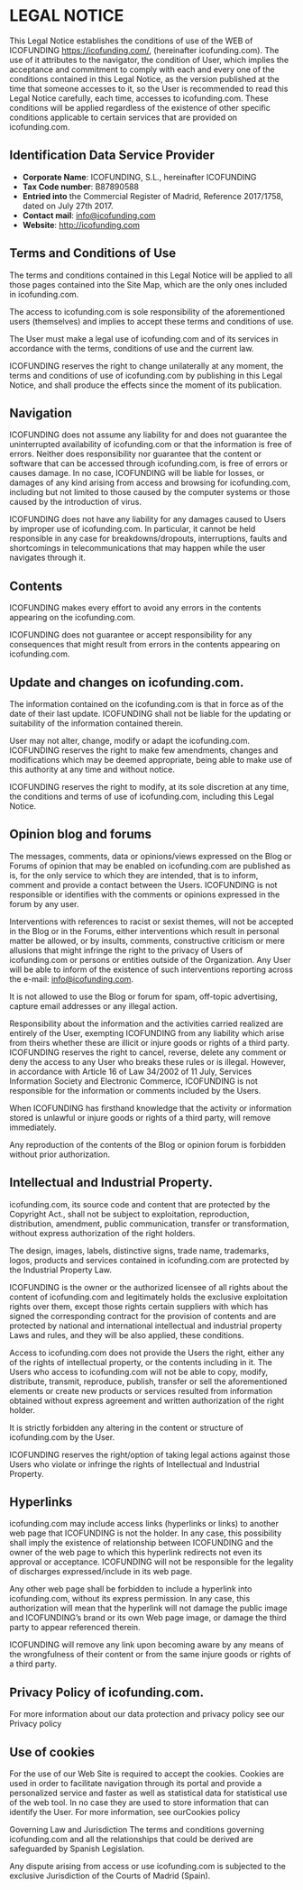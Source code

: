 # LEGAL NOTICE

This Legal Notice establishes the conditions of use of the WEB of ICOFUNDING
https://icofunding.com/, (hereinafter icofunding.com). The use of it attributes to
the navigator, the condition of User, which implies the acceptance and commitment
to comply with each and every one of the conditions contained in this Legal Notice,
as the version published at the time that someone accesses to it, so the User is
recommended to read this Legal Notice carefully, each time, accesses to
icofunding.com. These conditions will be applied regardless of the existence of
other specific conditions applicable to certain services that are provided on
icofunding.com.

## Identification Data Service Provider

* **Corporate Name**: ICOFUNDING, S.L., hereinafter ICOFUNDING
* **Tax Code number**: B87890588
* **Entried into** the Commercial Register of Madrid, Reference 2017/1758, dated
on July 27th 2017.
* **Contact mail**: info@icofunding.com
* **Website**: http://icofunding.com

## Terms and Conditions of Use
The terms and conditions contained in this Legal Notice will be applied to all those
pages contained into the Site Map, which are the only ones included in
icofunding.com.

The access to icofunding.com is sole responsibility of the aforementioned users
(themselves) and implies to accept these terms and conditions of use.

The User must make a legal use of icofunding.com and of its services in accordance
with the terms, conditions of use and the current law.

ICOFUNDING reserves the right to change unilaterally at any moment, the terms
and conditions of use of icofunding.com by publishing in this Legal Notice, and shall
produce the effects since the moment of its publication.

## Navigation

ICOFUNDING does not assume any liability for and does not guarantee the
uninterrupted availability of icofunding.com or that the information is free of errors.
Neither does responsibility nor guarantee that the content or software that can be
accessed through icofunding.com, is free of errors or causes damage. In no case,
ICOFUNDING will be liable for losses, or damages of any kind arising from access
and browsing for icofunding.com, including but not limited to those caused by the
computer systems or those caused by the introduction of virus.

ICOFUNDING does not have any liability for any damages caused to Users by
improper use of icofunding.com. In particular, it cannot be held responsible in any
case for breakdowns/dropouts, interruptions, faults and shortcomings in
telecommunications that may happen while the user navigates through it.

## Contents

ICOFUNDING makes every effort to avoid any errors in the contents appearing on
the icofunding.com.

ICOFUNDING does not guarantee or accept responsibility for any consequences that
might result from errors in the contents appearing on icofunding.com.

## Update and changes on icofunding.com.

The information contained on the icofunding.com is that in force as of the date of
their last update. ICOFUNDING shall not be liable for the updating or suitability of
the information contained therein.

User may not alter, change, modify or adapt the icofunding.com. ICOFUNDING
reserves the right to make few amendments, changes and modifications which may
be deemed appropriate, being able to make use of this authority at any time and
without notice.

ICOFUNDING reserves the right to modify, at its sole discretion at any time, the
conditions and terms of use of icofunding.com, including this Legal Notice.

## Opinion blog and forums

The messages, comments, data or opinions/views expressed on the Blog or Forums
of opinion that may be enabled on icofunding.com are published as is, for the only
service to which they are intended, that is to inform, comment and provide a
contact between the Users. ICOFUNDING is not responsible or identifies with the
comments or opinions expressed in the forum by any user.

Interventions with references to racist or sexist themes, will not be accepted in the
Blog or in the Forums, either interventions which result in personal matter be
allowed, or by insults, comments, constructive criticism or mere allusions that
might infringe the right to the privacy of Users of icofunding.com or persons or
entities outside of the Organization. Any User will be able to inform of the existence
of such interventions reporting across the e-mail: info@icofunding.com.

It is not allowed to use the Blog or forum for spam, off-topic advertising, capture
email addresses or any illegal action.

Responsibility about the information and the activities carried realized are entirely
of the User, exempting ICOFUNDING from any liability which arise from theirs
whether these are illicit or injure goods or rights of a third party. ICOFUNDING
reserves the right to cancel, reverse, delete any comment or deny the access to
any User who breaks these rules or is illegal. However, in accordance with Article
16 of Law 34/2002 of 11 July, Services Information Society and Electronic
Commerce, ICOFUNDING is not responsible for the information or comments
included by the Users.

When ICOFUNDING has firsthand knowledge that the activity or information stored
is unlawful or injure goods or rights of a third party, will remove immediately.

Any reproduction of the contents of the Blog or opinion forum is forbidden without
prior authorization.

## Intellectual and Industrial Property.
icofunding.com, its source code and content that are protected by the Copyright
Act., shall not be subject to exploitation, reproduction, distribution, amendment,
public communication, transfer or transformation, without express authorization of
the right holders.

The design, images, labels, distinctive signs, trade name, trademarks, logos,
products and services contained in icofunding.com are protected by the Industrial
Property Law.

ICOFUNDING is the owner or the authorized licensee of all rights about the content
of icofunding.com and legitimately holds the exclusive exploitation rights over
them, except those rights certain suppliers with which has signed the corresponding
contract for the provision of contents and are protected by national and
international intellectual and industrial property Laws and rules, and they will be
also applied, these conditions.

Access to icofunding.com does not provide the Users the right, either any of the
rights of intellectual property, or the contents including in it. The Users who access
to icofunding.com will not be able to copy, modify, distribute, transmit, reproduce,
publish, transfer or sell the aforementioned elements or create new products or
services resulted from information obtained without express agreement and written
authorization of the right holder.

It is strictly forbidden any altering in the content or structure of icofunding.com by
the User.

ICOFUNDING reserves the right/option of taking legal actions against those Users
who violate or infringe the rights of Intellectual and Industrial Property.

## Hyperlinks
icofunding.com may include access links (hyperlinks or links) to another web page
that ICOFUNDING is not the holder. In any case, this possibility shall imply the
existence of relationship between ICOFUNDING and the owner of the web page to
which this hyperlink redirects not even its approval or acceptance. ICOFUNDING
will not be responsible for the legality of discharges expressed/include in its web
page.

Any other web page shall be forbidden to include a hyperlink into icofunding.com,
without its express permission. In any case, this authorization will mean that the
hyperlink will not damage the public image and ICOFUNDING’s brand or its own
Web page image, or damage the third party to appear referenced therein.

ICOFUNDING will remove any link upon becoming aware by any means of the
wrongfulness of their content or from the same injure goods or rights of a third
party.

## Privacy Policy of icofunding.com.

For more information about our data protection and privacy policy see our Privacy
policy

## Use of cookies

For the use of our Web Site is required to accept the cookies. Cookies are used in
order to facilitate navigation through its portal and provide a personalized service
and faster as well as statistical data for statistical use of the web tool. In no case
they are used to store information that can identify the User. For more information,
see ourCookies policy

Governing Law and Jurisdiction
The terms and conditions governing icofunding.com and all the relationships that
could be derived are safeguarded by Spanish Legislation.

Any dispute arising from access or use icofunding.com is subjected to the exclusive
Jurisdiction of the Courts of Madrid (Spain).
